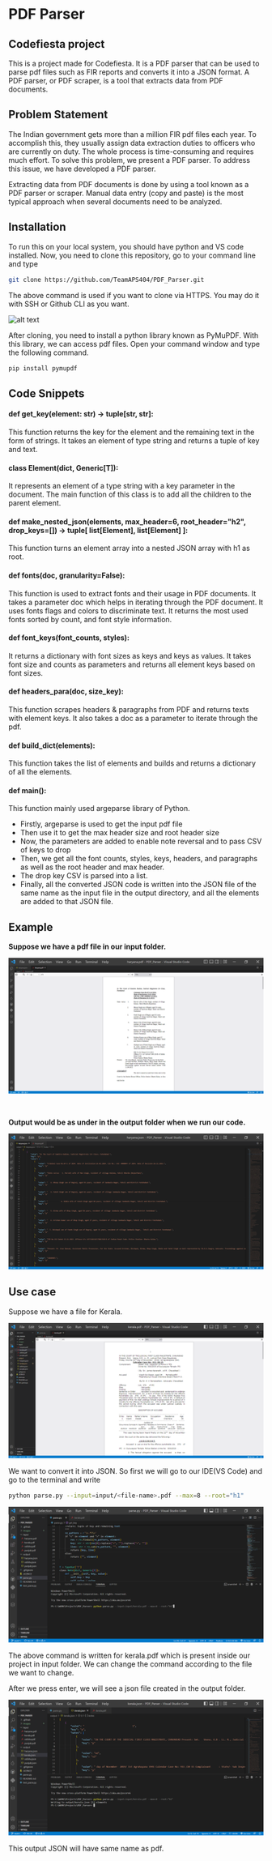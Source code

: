 # PDF Parser

## Codefiesta project
This is a project made for Codefiesta. It is a PDF parser that can be used to parse pdf files such as FIR reports and converts it into a JSON format.
A PDF parser, or PDF scraper, is a tool that extracts data from PDF documents.

## Problem Statement
The Indian government gets more than a million FIR pdf files each year. To accomplish this, they usually assign data extraction duties to officers who are currently on duty. The whole process is time-consuming and requires much effort. To solve this problem, we present a PDF parser. To address this issue, we have developed a PDF parser.

Extracting data from PDF documents is done by using a tool known as a PDF parser or scraper. Manual data entry (copy and paste) is the most typical approach when several documents need to be analyzed.

## Installation
To run this on your local system, you should have python and VS code installed.
Now, you need to clone this repository, go to your command line and type

```bash
git clone https://github.com/TeamAPS404/PDF_Parser.git
```

The above command is used if you want to clone via HTTPS. You may do it with SSH or Github CLI as you want.

![alt text](https://github.com/TeamAPS404/PDF_Parser/blob/main/images/Meet%20-%20rak-jeum-fyv%20and%2011%20more%20pages%20-%20Personal%20-%20Microsoft%E2%80%8B%20Edge%2014-07-2022%2011_04_22%20(2).png)


After cloning, you need to install a python library known as PyMuPDF. With this library, we can access pdf files. Open your command window and type the following command.

```bash
pip install pymupdf
```

## Code Snippets

#### def get_key(element: str) -> tuple[str, str]:
This function returns the key for the element and the remaining text in the form of strings. It takes an element of type string and returns a tuple of key and text.

#### class Element(dict, Generic[T]):
It represents an element of a type string with a key parameter in the document. The main function of this class is to add all the children to the parent element.

#### def make_nested_json(elements, max_header=6, root_header="h2", drop_keys=[]) -> tuple[ list[Element], list[Element] ]:
This function turns an element array into a nested JSON array with h1 as root.

#### def fonts(doc, granularity=False):
This function is used to extract fonts and their usage in PDF documents. It takes a parameter doc which helps in iterating through the PDF document. It uses fonts flags and colors to discriminate text. It returns the most used fonts sorted by count, and font style information.

#### def font_keys(font_counts, styles):

It returns a dictionary with font sizes as keys and keys as values. It takes font size and counts as parameters and returns all element keys based on font sizes.

#### def headers_para(doc, size_key):
This function scrapes headers & paragraphs from PDF and returns texts with element keys. It also takes a doc as a parameter to iterate through the pdf.

#### def build_dict(elements):
This function takes the list of elements and builds and returns a dictionary of all the elements.

#### def main():
This function mainly used argeparse library of Python.
- Firstly, argeparse is used to get the input pdf file
- Then use it to get the max header size and root header size
- Now, the parameters are added to enable note reversal and to pass CSV of keys to drop
- Then, we get all the font counts, styles, keys, headers, and paragraphs as well as the root header and max header. 
- The drop key CSV is parsed into a list.
- Finally, all the converted JSON code is written into the JSON file of the same name as the input file in the output directory, and all the elements are added to that JSON file.


## Example
**Suppose we have a pdf file in our input folder.**
<br>

![alt text](https://github.com/TeamAPS404/PDF_Parser/blob/main/images/haryana.json%20-%20PDF_Parser%20-%20Visual%20Studio%20Code%2014-07-2022%2009_38_58.png)

<br>

 **Output would be as under in the output folder when we run our code.**
 <br>
 
 ![alt text](https://github.com/TeamAPS404/PDF_Parser/blob/main/images/haryana.json%20-%20PDF_Parser%20-%20Visual%20Studio%20Code%2014-07-2022%2009_39_07.png)
 
 ## Use case
 Suppose we have a file for Kerala.
 
 ![alt text](https://github.com/TeamAPS404/PDF_Parser/blob/main/images/kerala.pdf%20-%20PDF_Parser%20-%20Visual%20Studio%20Code%2014-07-2022%2010_14_30.png)
 
 We want to convert it into JSON. So first we will go to our IDE(VS Code) and go to the terminal and write
 
 ```bash
python parse.py --input=input/<file-name>.pdf --max=8 --root="h1"
```

![alt text](https://github.com/TeamAPS404/PDF_Parser/blob/main/images/parse.py%20-%20PDF_Parser%20-%20Visual%20Studio%20Code%2014-07-2022%2010_37_06.png)
 
The above command is written for kerala.pdf which is present inside our project in input folder. We can change the command according to the file we want to change.

After we press enter, we will see a json file created in the output folder.

![alt text](https://github.com/TeamAPS404/PDF_Parser/blob/main/images/kerala.json%20-%20PDF_Parser%20-%20Visual%20Studio%20Code%2014-07-2022%2010_39_35.png)
 
 This output JSON will have same name as pdf.



